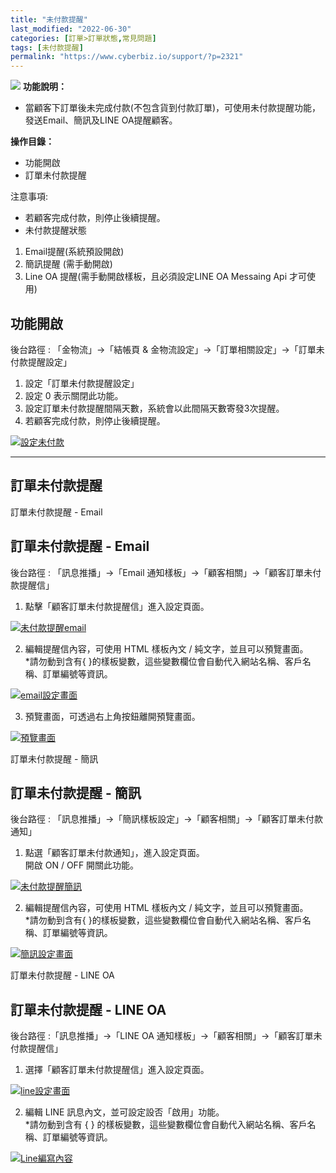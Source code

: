 ```yaml
---
title: "未付款提醒"
last_modified: "2022-06-30"
categories: [訂單>訂單狀態,常見問題]
tags: [未付款提醒]
permalink: "https://www.cyberbiz.io/support/?p=2321"
---
```


![](https://www.cyberbiz.io/support/wp-content/uploads/企業版.png) **功能說明：**  

* 當顧客下訂單後未完成付款(不包含貨到付款訂單)，可使用未付款提醒功能，發送Email、簡訊及LINE OA提醒顧客。

**操作目錄：**

* 功能開啟
* 訂單未付款提醒

注意事項:  

* 若顧客完成付款，則停止後續提醒。
* 未付款提醒狀態 
1. Email提醒(系統預設開啟)
2. 簡訊提醒 (需手動開啟)
3. Line OA 提醒(需手動開啟樣板，且必須設定LINE OA Messaing Api 才可使用)



## 功能開啟

後台路徑 : 「金物流」→「結帳頁 & 金物流設定」→「訂單相關設定」→「訂單未付款提醒設定」  


1. 設定「訂單未付款提醒設定」
2. 設定 0 表示關閉此功能。
3. 設定訂單未付款提醒間隔天數，系統會以此間隔天數寄發3次提醒。
4. 若顧客完成付款，則停止後續提醒。

[![設定未付款](https://www.cyberbiz.io/support/wp-content/uploads/未付款提醒01.png)](https://www.cyberbiz.io/support/wp-content/uploads/未付款提醒01.png)



* * *

## 訂單未付款提醒



訂單未付款提醒 - Email

## 訂單未付款提醒 - Email

後台路徑 : 「訊息推播」→「Email 通知樣板」→「顧客相關」→「顧客訂單未付款提醒信」  


1. 點擊「顧客訂單未付款提醒信」進入設定頁面。  

[![未付款提醒email](https://www.cyberbiz.io/support/wp-content/uploads/未付款提醒02.png)](https://www.cyberbiz.io/support/wp-content/uploads/未付款提醒02.png)



2. 編輯提醒信內容，可使用 HTML 樣板內文 / 純文字，並且可以預覽畫面。  
*請勿動到含有{ }的樣板變數，這些變數欄位會自動代入網站名稱、客戶名稱、訂單編號等資訊。  

[![email設定畫面](https://www.cyberbiz.io/support/wp-content/uploads/未付款提醒03.png)](https://www.cyberbiz.io/support/wp-content/uploads/未付款提醒03.png)



3. 預覽畫面，可透過右上角按鈕離開預覽畫面。  

[![預覽畫面](https://www.cyberbiz.io/support/wp-content/uploads/未付款提醒04.png)](https://www.cyberbiz.io/support/wp-content/uploads/未付款提醒04.png)



訂單未付款提醒 - 簡訊

## 訂單未付款提醒 - 簡訊

後台路徑 : 「訊息推播」→「簡訊樣板設定」→「顧客相關」→「顧客訂單未付款通知」  


1. 點選「顧客訂單未付款通知」，進入設定頁面。  
開啟 ON / OFF 開關此功能。  

[![未付款提醒簡訊](https://www.cyberbiz.io/support/wp-content/uploads/未付款提醒05.png)](https://www.cyberbiz.io/support/wp-content/uploads/未付款提醒05.png)



2. 編輯提醒信內容，可使用 HTML 樣板內文 / 純文字，並且可以預覽畫面。  
*請勿動到含有{ }的樣板變數，這些變數欄位會自動代入網站名稱、客戶名稱、訂單編號等資訊。  

[![簡訊設定畫面](https://www.cyberbiz.io/support/wp-content/uploads/未付款提醒06.png)](https://www.cyberbiz.io/support/wp-content/uploads/未付款提醒06.png)



訂單未付款提醒 - LINE OA

## 訂單未付款提醒 - LINE OA

後台路徑 :「訊息推播」→「LINE OA 通知樣板」→「顧客相關」→「顧客訂單未付款提醒信」  


1. 選擇「顧客訂單未付款提醒信」進入設定頁面。  

[![line設定畫面](https://www.cyberbiz.io/support/wp-content/uploads/未付款提醒07.png)](https://www.cyberbiz.io/support/wp-content/uploads/未付款提醒07.png)



2. 編輯 LINE 訊息內文，並可設定設否「啟用」功能。  
*請勿動到含有 { } 的樣板變數，這些變數欄位會自動代入網站名稱、客戶名稱、訂單編號等資訊。  

[![Line編寫內容](https://www.cyberbiz.io/support/wp-content/uploads/未付款提醒08.png)](https://www.cyberbiz.io/support/wp-content/uploads/未付款提醒08.png)



